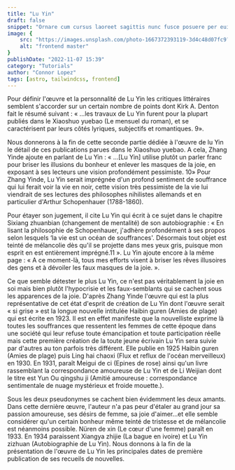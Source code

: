 ```yaml
---
title: "Lu Yin"
draft: false
snippet: "Ornare cum cursus laoreet sagittis nunc fusce posuere per euismod dis vehicula a, semper fames lacus maecenas dictumst pulvinar neque enim non potenti. Torquent hac sociosqu eleifend potenti."
image: {
    src: "https://images.unsplash.com/photo-1667372393119-3d4c48d07fc9?&fit=crop&w=430&h=240",
    alt: "frontend master"
}
publishDate: "2022-11-07 15:39"
category: "Tutorials"
author: "Connor Lopez"
tags: [astro, tailwindcss, frontend]
---
```



Pour définir l'œuvre et la personnalité de Lu Yin les critiques littéraires semblent s'accorder sur un certain nombre de points dont Kirk A. Denton fait le résumé suivant : « …les travaux de Lu Yin furent pour la plupart publiés dans le Xiaoshuo yuebao (Le mensuel du roman), et se caractérisent par leurs côtés lyriques, subjectifs et romantiques. 9».

Nous donnerons à la fin de cette seconde partie dédiée à l'œuvre de lu Yin le détail de ces publications parues dans le Xiaoshuo yuebao. A cela, Zhang Yinde ajoute en parlant de Lu Yin : « …\[Lu Yin\] utilise plutôt un parler franc pour briser les illusions du bonheur et enlever les masques de la joie, en exposant à ses lecteurs une vision profondément pessimiste. 10» Pour Zhang Yinde, Lu Yin serait imprégnée d'un profond sentiment de souffrance qui lui ferait voir la vie en noir, cette vision très pessimiste de la vie lui viendrait de ses lectures des philosophes nihilistes allemands et en particulier d'Arthur Schopenhauer (1788-1860).

Pour étayer son jugement, il cite Lu Yin qui écrit à ce sujet dans le chapitre Sixiang zhuanbian (changement de mentalité) de son autobiographie : « En lisant la philosophie de Schopenhauer, j'adhère profondément à ses propos selon lesquels ‘la vie est un océan de souffrances'. Désormais tout objet est teinté de mélancolie dès qu'il se projette dans mes yeux gris, puisque mon esprit en est entièrement imprégné.11 ». Lu Yin ajoute encore à la même page : « A ce moment-là, tous mes efforts visent à briser les rêves illusoires des gens et à dévoiler les faux masques de la joie. ».

Ce que semble détester le plus Lu Yin, ce n'est pas véritablement la joie en soi mais bien plutôt l'hypocrisie et les faux-semblants qui se cachent sous les apparences de la joie. D'après Zhang Yinde l'œuvre qui est la plus représentative de cet état d'esprit de création de Lu Yin dont l'œuvre serait « si grise » est la longue nouvelle intitulée Haibin guren (Amies de plage) qui est écrite en 1923. Il est en effet manifeste que la nouvelliste exprime là toutes les souffrances que ressentent les femmes de cette époque dans une société qui leur refuse toute émancipation et toute participation réelle mais cette première création de la toute jeune écrivain Lu Yin sera suivie par d'autres au ton parfois très différent. Elle publie en 1925 Haibin guren (Amies de plage) puis Ling hai chaoxi (Flux et reflux de l'océan merveilleux) en 1930. En 1931, paraît Meigui de ci (Epines de rose) ainsi qu'un livre rassemblant la correspondance amoureuse de Lu Yin et de Li Weijian dont le titre est Yun Ou qingshu ji (Amitié amoureuse : correspondance sentimentale de nuage mystérieux et froide mouette.).

Sous les deux pseudonymes se cachent bien évidemment les deux amants. Dans cette dernière œuvre, l'auteur n'a pas peur d'étaler au grand jour sa passion amoureuse, ses désirs de femme, sa joie d'aimer…et elle semble considérer qu'un certain bonheur même teinté de tristesse et de mélancolie est néanmoins possible. Nüren de xin (Le cœur d'une femme) paraît en 1933. En 1934 paraissent Xiangya zhijie (La bague en ivoire) et Lu Yin zizhuan (Autobiographie de Lu Yin). Nous donnons à la fin de la présentation de l'œuvre de Lu Yin les principales dates de première publication de ses recueils de nouvelles.
